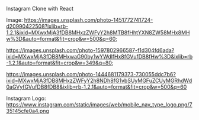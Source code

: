Instagram Clone with React

Image:
https://images.unsplash.com/photo-1451772741724-d20990422508?ixlib=rb-1.2.1&ixid=MXwxMjA3fDB8MHxzZWFyY2h8MTB8fHhtYXN8ZW58MHx8MHw%3D&auto=format&fit=crop&w=500&q=60;

https://images.unsplash.com/photo-1597802966587-f1d304fd6ada?ixid=MXwxMjA3fDB8MHxwaG90by1wYWdlfHx8fGVufDB8fHw%3D&ixlib=rb-1.2.1&auto=format&fit=crop&w=349&q=80;

https://images.unsplash.com/photo-1444681179373-730055ddc7b6?ixid=MXwxMjA3fDB8MHxzZWFyY2h8NDh8fG1vbSUyMGFuZCUyMGRhdWd0aGVyfGVufDB8fDB8&ixlib=rb-1.2.1&auto=format&fit=crop&w=500&q=60

Instagram Logo:
https://www.instagram.com/static/images/web/mobile_nav_type_logo.png/735145cfe0a4.png
